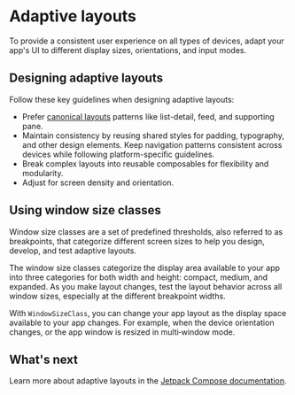 # Adaptive layouts

To provide a consistent user experience on all types of devices, adapt your app's UI to different display sizes, orientations, 
and input modes.

## Designing adaptive layouts

Follow these key guidelines when designing adaptive layouts:

* Prefer [canonical layouts](https://developer.android.com/develop/ui/compose/layouts/adaptive/canonical-layouts) patterns 
  like list-detail, feed, and supporting pane.
* Maintain consistency by reusing shared styles for padding, typography, and other design elements. Keep navigation patterns 
consistent across devices while following platform-specific guidelines.
* Break complex layouts into reusable composables for flexibility and modularity.
* Adjust for screen density and orientation.

## Using window size classes

Window size classes are a set of predefined thresholds, also referred to as breakpoints, that categorize different screen 
sizes to help you design, develop, and test adaptive layouts.

The window size classes categorize the display area available to your app into three categories for both width and height:
compact, medium, and expanded. As you make layout changes, test the layout behavior across all window sizes,
especially at the different breakpoint widths.

With `WindowSizeClass`, you can change your app layout as the display space available to your app changes. For example,
when the device orientation changes, or the app window is resized in multi‑window mode.

<!--- waiting for a page about @Preview and hot reload
## Previewing layouts

We have three different @Preview:

* Android-specific, for `androidMain`, from Android Studio.
* Separate desktop annotation plugin with our own implementation (only for desktop source set) + uiTooling plugin.
* Common annotation, also supported in Android Studio, works for Android only but from common code.
-->

## What's next

Learn more about adaptive layouts in the [Jetpack Compose documentation](https://developer.android.com/develop/ui/compose/layouts/adaptive).